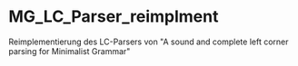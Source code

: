 # MG_LC_Parser_reimplment
Reimplementierung des LC-Parsers von "A sound and complete left corner parsing for Minimalist Grammar"
